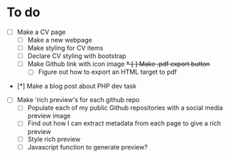 # To do

 * [ ] Make a CV page
	* [ ] Make a new webpage
	* [ ] Make styling for CV items
	* [ ] Declare CV styling with bootstrap
	* [ ] Make Github link with icon image
	~~* [ ] Make .pdf export button~~
	  * [ ] Figure out how to export an HTML target to pdf
 * [*] Make a blog post about PHP dev task
 * [ ] Make 'rich preview's for each github repo
	* [ ] Populate each of my public Github repositories with a social media preview image
	* [ ] Find out how I can extract metadata from each page to give a rich preview
	* [ ] Style rich preview
	* [ ] Javascript function to generate preview?
